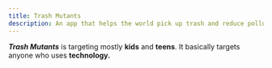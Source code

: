 ```yaml
---
title: Trash Mutants
description: An app that helps the world pick up trash and reduce pollution.
---
```


<p><b><i>Trash Mutants</i></b> is targeting mostly <b>kids</b> and <b>teens</b>. It basically targets anyone who uses <b>technology.</b>
